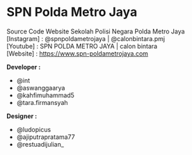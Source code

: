 # SPN Polda Metro Jaya

Source Code Website Sekolah Polisi Negara Polda Metro Jaya  <br/>
[Instagram] : @spnpoldametrojaya | @calonbintara.pmj <br/>
[Youtube]   : SPN POLDA METRO JAYA | calon bintara <br/>
[Website]   : https://www.spn-poldametrojaya.com

**Developer :**
- @int
- @aswanggaarya
- @kahfimuhammad5
- @tara.firmansyah <br/>

**Designer :**
- @ludopicus
- @ajiputrapratama77
- @restuadijulian_

